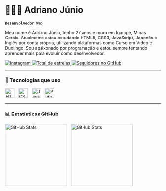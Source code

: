 # 👨🏻‍💻 Adriano Júnio

**`Desenvolvedor Web`**

Meu nome é Adriano Júnio, tenho 27 anos e moro em Igarapé, Minas Gerais. Atualmente estou estudando HTML5, CSS3, JavaScript, Japonês e Inglês por conta própria, utilizando plataformas como Curso em Vídeo e Duolingo. Sou apaixonado por programação e estou sempre tentando aprender mais para evoluir como desenvolvedor.

<p align="left">
    <a href="https://instagram.com/adking.dev" target="_blank">
        <img 
            alt="Instagram" 
            title="Me siga no Instagram" 
            src="https://img.shields.io/badge/@adking.dev-%23E4405F.svg?style=for-the-badge&logo=Instagram&logoColor=white"
        />
    </a>
    <a href="https://github.com/AdKingDev?tab=repositories&sort=stargazers" target="_blank">
        <img 
            alt="Total de estrelas" 
            title="Total de estrelas no GitHub" 
            src="https://custom-icon-badges.demolab.com/github/stars/AdKingDev?color=55960c&style=for-the-badge&labelColor=488207&logo=star"
        />
    </a>
    <a href="https://github.com/AdKingDev?tab=followers" target="_blank">
        <img 
            alt="Seguidores no GitHub" 
            title="Me siga no GitHub" 
            src="https://custom-icon-badges.demolab.com/github/followers/AdKingDev?color=236ad3&labelColor=1155ba&style=for-the-badge&logo=github&logoColor=white"
        />
    </a>
</p>

---

### 🚀 Tecnologias que uso

<img align="left" alt="HTML5" title="HTML5" width="30px" style="padding-right:10px;" src="https://cdn.jsdelivr.net/gh/devicons/devicon/icons/html5/html5-original.svg" />
<img align="left" alt="CSS3" title="CSS3" width="30px" style="padding-right:10px;" src="https://cdn.jsdelivr.net/gh/devicons/devicon/icons/css3/css3-original.svg" />
<img align="left" alt="JavaScript" title="JavaScript" width="30px" style="padding-right:10px;" src="https://cdn.jsdelivr.net/gh/devicons/devicon/icons/javascript/javascript-original.svg" />
<img align="left" alt="Python" title="Python" width="30px" style="padding-right:10px;" src="https://cdn.jsdelivr.net/gh/devicons/devicon/icons/python/python-original.svg" />

<br />
<br />

---

### 📊 Estatísticas GitHub

<p>
  <img 
    align="left" 
    alt="GitHub Stats" 
    height="200" 
    style="padding-right: 10px;" 
    src="https://github-readme-stats.vercel.app/api?username=AdKingDev&show_icons=true&theme=tokyonight&include_all_commits=true" 
  />

<img 
      align="left" 
      alt="GitHub Stats" 
      height="200" 
      src="https://github-readme-stats.vercel.app/api/top-langs/?username=adkingdev&theme=tokyonight&layout=compact&custom_title=Tecnologias" 
  />

</p>
